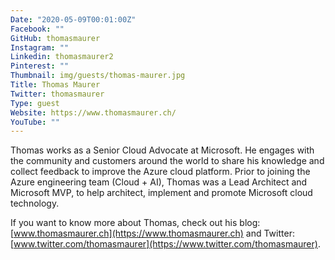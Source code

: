 ```yaml
---
Date: "2020-05-09T00:01:00Z"
Facebook: ""
GitHub: thomasmaurer
Instagram: ""
Linkedin: thomasmaurer2
Pinterest: ""
Thumbnail: img/guests/thomas-maurer.jpg
Title: Thomas Maurer
Twitter: thomasmaurer
Type: guest
Website: https://www.thomasmaurer.ch/
YouTube: ""
---
```

Thomas works as a Senior Cloud Advocate at Microsoft. He engages with the community and customers around the world to share his knowledge and collect feedback to improve the Azure cloud platform. Prior to joining the Azure engineering team (Cloud + AI), Thomas was a Lead Architect and Microsoft MVP, to help architect, implement and promote Microsoft cloud technology.

If you want to know more about Thomas, check out his blog: [www.thomasmaurer.ch](https://www.thomasmaurer.ch) and Twitter: [www.twitter.com/thomasmaurer](https://www.twitter.com/thomasmaurer).